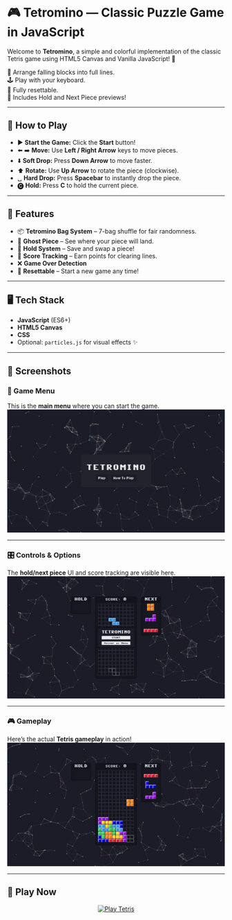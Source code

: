 # 🎮 Tetromino — Classic Puzzle Game in JavaScript

Welcome to **Tetromino**, a simple and colorful implementation of the classic Tetris game using HTML5 Canvas and Vanilla JavaScript! 🎉

🧩 Arrange falling blocks into full lines.  
🕹️ Play with your keyboard.  
💾 Fully resettable.  
🎨 Includes Hold and Next Piece previews!

---

## 🚀 How to Play

- ▶️ **Start the Game:** Click the **Start** button!
- ⬅️ ➡️ **Move:** Use **Left / Right Arrow** keys to move pieces.
- ⬇️ **Soft Drop:** Press **Down Arrow** to move faster.
- ⬆️ **Rotate:** Use **Up Arrow** to rotate the piece (clockwise).
- ␣ **Hard Drop:** Press **Spacebar** to instantly drop the piece.
- 🅒 **Hold:** Press **C** to hold the current piece.

---

## 🧠 Features

- 📦 **Tetromino Bag System** – 7-bag shuffle for fair randomness.
- 👻 **Ghost Piece** – See where your piece will land.
- 💾 **Hold System** – Save and swap a piece!
- 🔢 **Score Tracking** – Earn points for clearing lines.
- ❌ **Game Over Detection**
- 🔁 **Resettable** – Start a new game any time!

---

## 🖥️ Tech Stack

- **JavaScript** (ES6+)
- **HTML5 Canvas**
- **CSS**
- Optional: `particles.js` for visual effects ✨

---

## 🎨 Screenshots

### 🧊 Game Menu  
This is the **main menu** where you can start the game.  
![Screenshot 1](images/Screenshot1.jpg)

---

### 🎛️ Controls & Options  
The **hold/next piece** UI and score tracking are visible here.  
![Screenshot 2](images/Screenshot2.jpg)

---

### 🎮 Gameplay  
Here’s the actual **Tetris gameplay** in action!  
![Screenshot 3](images/Screenshot3.jpg)

---

## 🚀 Play Now

<div align="center">
  <a href="https://your-username.github.io/your-repo-name">
    <img src="https://img.shields.io/badge/PLAY--NOW-%F0%9F%8E%AE-blue?style=for-the-badge" alt="Play Tetris"/>
  </a>
</div>


